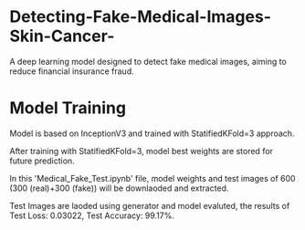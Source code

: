 # Detecting-Fake-Medical-Images-Skin-Cancer-
A deep learning model designed to detect fake medical images, aiming to reduce financial insurance fraud.
# Model Training
Model is based on InceptionV3 and trained with StatifiedKFold=3 approach.

After training with StatifiedKFold=3, model best weights are stored for future prediction. 

In this 'Medical_Fake_Test.ipynb' file, model weights and test images of 600 (300 (real)+300 (fake)) will be downlaoded and extracted.

Test Images are laoded using generator and model evaluted, the results of Test Loss: 0.03022, Test Accuracy: 99.17%. 
